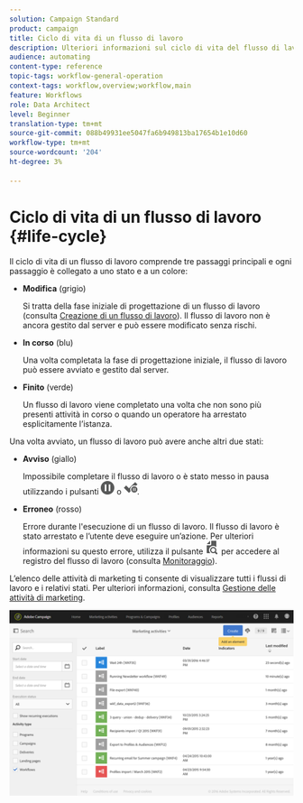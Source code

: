 ```yaml
---
solution: Campaign Standard
product: campaign
title: Ciclo di vita di un flusso di lavoro
description: Ulteriori informazioni sul ciclo di vita del flusso di lavoro
audience: automating
content-type: reference
topic-tags: workflow-general-operation
context-tags: workflow,overview;workflow,main
feature: Workflows
role: Data Architect
level: Beginner
translation-type: tm+mt
source-git-commit: 088b49931ee5047fa6b949813ba17654b1e10d60
workflow-type: tm+mt
source-wordcount: '204'
ht-degree: 3%

---
```



# Ciclo di vita di un flusso di lavoro {#life-cycle}

Il ciclo di vita di un flusso di lavoro comprende tre passaggi principali e ogni passaggio è collegato a uno stato e a un colore:

* **Modifica**  (grigio)

   Si tratta della fase iniziale di progettazione di un flusso di lavoro (consulta [Creazione di un flusso di lavoro](../../automating/using/building-a-workflow.md#creating-a-workflow)). Il flusso di lavoro non è ancora gestito dal server e può essere modificato senza rischi.

* **In corso**  (blu)

   Una volta completata la fase di progettazione iniziale, il flusso di lavoro può essere avviato e gestito dal server.

* **Finito**  (verde)

   Un flusso di lavoro viene completato una volta che non sono più presenti attività in corso o quando un operatore ha arrestato esplicitamente l’istanza.

Una volta avviato, un flusso di lavoro può avere anche altri due stati:

* **Avviso**  (giallo)

   Impossibile completare il flusso di lavoro o è stato messo in pausa utilizzando i pulsanti ![](assets/pause_darkgrey-24px.png) o ![](assets/check_pause_darkgrey-24px.png).

* **Erroneo**  (rosso)

   Errore durante l&#39;esecuzione di un flusso di lavoro. Il flusso di lavoro è stato arrestato e l’utente deve eseguire un’azione. Per ulteriori informazioni su questo errore, utilizza il pulsante ![](assets/printpreview_darkgrey-24px.png) per accedere al registro del flusso di lavoro (consulta [Monitoraggio](../../automating/using/monitoring-workflow-execution.md)).

L’elenco delle attività di marketing ti consente di visualizzare tutti i flussi di lavoro e i relativi stati. Per ulteriori informazioni, consulta [Gestione delle attività di marketing](../../start/using/marketing-activities.md#about-marketing-activities).

![](assets/wkf_execution_3.png)
